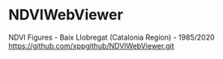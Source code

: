 # NDVIWebViewer
NDVI Figures - Baix Llobregat (Catalonia Region) - 1985/2020
https://github.com/xppgithub/NDVIWebViewer.git
